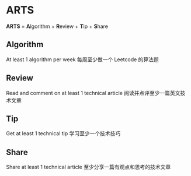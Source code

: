 # ARTS
**ARTS** = **A**lgorithm + **R**eview + **T**ip + **S**hare

## Algorithm
At least 1 algorithm per week
每周至少做一个 Leetcode 的算法题

## Review
Read and comment on at least 1 technical article
阅读并点评至少一篇英文技术文章

## Tip
Get at least 1 technical tip 
学习至少一个技术技巧

## Share
Share at least 1 technical article
至少分享一篇有观点和思考的技术文章